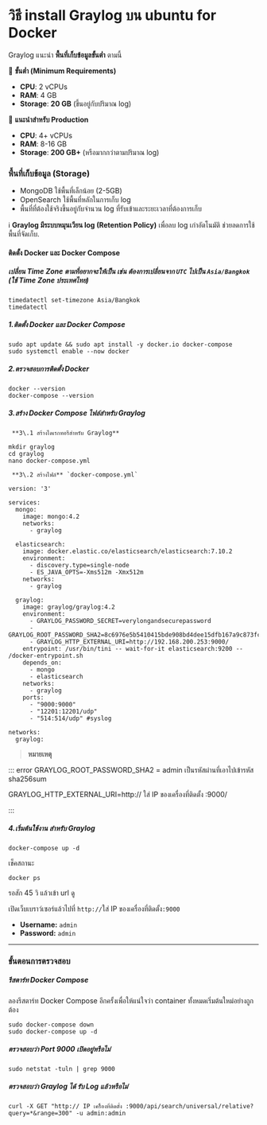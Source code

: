
# วิธี install Graylog บน ubuntu for Docker

Graylog แนะนำ **พื้นที่เก็บข้อมูลขั้นต่ำ** ตามนี้

📌 **ขั้นต่ำ (Minimum Requirements)**

* **CPU**: 2 vCPUs
* **RAM**: 4 GB
* **Storage**: **20 GB** (ขึ้นอยู่กับปริมาณ log)

📌 **แนะนำสำหรับ Production**

* **CPU**: 4+ vCPUs
* **RAM**: 8-16 GB
* **Storage**: **200 GB+** (หรือมากกว่าตามปริมาณ log)

### **พื้นที่เก็บข้อมูล (Storage)**

* MongoDB ใช้พื้นที่เล็กน้อย (2-5GB)
* OpenSearch ใช้พื้นที่หลักในการเก็บ log
* พื้นที่ที่ต้องใช้จริงขึ้นอยู่กับจำนวน log ที่รับเข้าและระยะเวลาที่ต้องการเก็บ

ℹ️ **Graylog มีระบบหมุนเวียน log (Retention Policy)** เพื่อลบ log เก่าอัตโนมัติ ช่วยลดการใช้พื้นที่จัดเก็บ.

#### ติดตั้ง Docker และ Docker Compose

##### เปลี่ยน Time Zone ตามที่อยากจะให้เป็น เช่น ต้องการเปลี่ยนจาก `UTC` ไปเป็น `Asia/Bangkok` (ใช้ Time Zone ประเทศไทย)

```
timedatectl set-timezone Asia/Bangkok
timedatectl
```

##### 1\.ติดตั้ง Docker และ Docker Compose

```
sudo apt update && sudo apt install -y docker.io docker-compose
sudo systemctl enable --now docker
```

##### **2\.ตรวจสอบการติดตั้ง Docker**

```
docker --version
docker-compose --version
```

##### 3\.สร้าง Docker Compose ไฟล์สำหรับ Graylog

     **3\.1 สร้างไดเรกทอรีสำหรับ Graylog**

```
mkdir graylog
cd graylog
nano docker-compose.yml
```

     **3\.2 สร้างไฟล์** `docker-compose.yml`

```
version: '3'

services:
  mongo:
    image: mongo:4.2
    networks:
      - graylog

  elasticsearch:
    image: docker.elastic.co/elasticsearch/elasticsearch:7.10.2
    environment:
      - discovery.type=single-node
      - ES_JAVA_OPTS=-Xms512m -Xmx512m
    networks:
      - graylog

  graylog:
    image: graylog/graylog:4.2
    environment:
      - GRAYLOG_PASSWORD_SECRET=verylongandsecurepassword
      - GRAYLOG_ROOT_PASSWORD_SHA2=8c6976e5b5410415bde908bd4dee15dfb167a9c873fc4bb8a81f6f2ab448a918
      - GRAYLOG_HTTP_EXTERNAL_URI=http://192.168.200.253:9000/
    entrypoint: /usr/bin/tini -- wait-for-it elasticsearch:9200 -- /docker-entrypoint.sh
    depends_on:
      - mongo
      - elasticsearch
    networks:
      - graylog
    ports:
      - "9000:9000"
      - "12201:12201/udp"
      - "514:514/udp" #syslog

networks:
  graylog:
```

> **หมายเหตุ**  

::: error
GRAYLOG_ROOT_PASSWORD_SHA2 = admin เป็นรหัสผ่านที่เอาไปเข้ารหัส sha256sum

GRAYLOG_HTTP_EXTERNAL_URI=http:// ใส่ IP ของเครื่องที่ติดตั้ง :9000/

:::

##### 4\.เริ่มต้นใช้งาน สำหรับ Graylog

```
docker-compose up -d
```

เช็คสถานะ

```
docker ps
```

รอสัก 45 วิ แล้วเข้า url ดู

เปิดเว็บเบราว์เซอร์แล้วไปที่ `http://`ใส่ IP ของเครื่องที่ติดตั้ง`:9000`

* **Username:** `admin`
* **Password:** `admin`

---

### ขั้นตอนการตรวจสอบ

##### รีสตาร์ท Docker Compose

ลองรีสตาร์ท Docker Compose อีกครั้งเพื่อให้แน่ใจว่า container ทั้งหมดเริ่มต้นใหม่อย่างถูกต้อง

```
sudo docker-compose down
sudo docker-compose up -d
```

##### ตรวจสอบว่า Port 9000 เปิดอยู่หรือไม่

```
sudo netstat -tuln | grep 9000
```

##### ตรวจสอบว่า Graylog ได้ รับ Log แล้วหรือไม่

```
curl -X GET "http:// IP เครื่ิองที่ติดตั้ง :9000/api/search/universal/relative?query=*&range=300" -u admin:admin
```